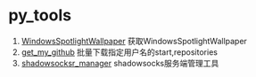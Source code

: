 # py_tools

1. [WindowsSpotlightWallpaper](https://github.com/dhgdhg/py_tools/tree/master/WindowsSpotlightWallpaper) 获取WindowsSpotlightWallpaper
2. [get_my_github](https://github.com/dhgdhg/py_tools/tree/master/get_my_github) 批量下载指定用户名的start,repositories 
3. [shadowsocksr_manager](https://github.com/dhgdhg/py_tools/tree/master/shadowsocksr_manager) shadowsocks服务端管理工具
